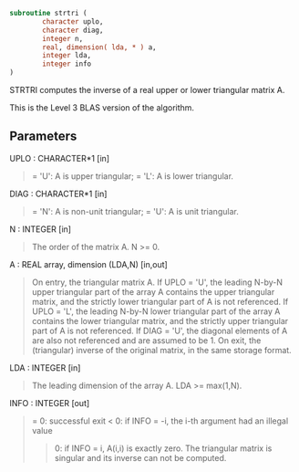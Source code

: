 ```fortran
subroutine strtri (
        character uplo,
        character diag,
        integer n,
        real, dimension( lda, * ) a,
        integer lda,
        integer info
)
```

STRTRI computes the inverse of a real upper or lower triangular
matrix A.

This is the Level 3 BLAS version of the algorithm.

## Parameters
UPLO : CHARACTER\*1 [in]
> = 'U':  A is upper triangular;
> = 'L':  A is lower triangular.

DIAG : CHARACTER\*1 [in]
> = 'N':  A is non-unit triangular;
> = 'U':  A is unit triangular.

N : INTEGER [in]
> The order of the matrix A.  N >= 0.

A : REAL array, dimension (LDA,N) [in,out]
> On entry, the triangular matrix A.  If UPLO = 'U', the
> leading N-by-N upper triangular part of the array A contains
> the upper triangular matrix, and the strictly lower
> triangular part of A is not referenced.  If UPLO = 'L', the
> leading N-by-N lower triangular part of the array A contains
> the lower triangular matrix, and the strictly upper
> triangular part of A is not referenced.  If DIAG = 'U', the
> diagonal elements of A are also not referenced and are
> assumed to be 1.
> On exit, the (triangular) inverse of the original matrix, in
> the same storage format.

LDA : INTEGER [in]
> The leading dimension of the array A.  LDA >= max(1,N).

INFO : INTEGER [out]
> = 0: successful exit
> < 0: if INFO = -i, the i-th argument had an illegal value
> > 0: if INFO = i, A(i,i) is exactly zero.  The triangular
> matrix is singular and its inverse can not be computed.
